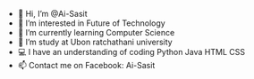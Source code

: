 - 👋 Hi, I’m @Ai-Sasit
- 👀 I’m interested in Future of Technology
- 🌱 I’m currently learning Computer Science
- 💞️ I’m study at Ubon ratchathani university
- 💻 I have an understanding of coding Python Java HTML CSS
- 📫 Contact me on Facebook: Ai-Sasit
<!---
Ai-Sasit/Ai-Sasit is a ✨ special ✨ repository because its `README.md` (this file) appears on your GitHub profile.
You can click the Preview link to take a look at your changes.
--->
